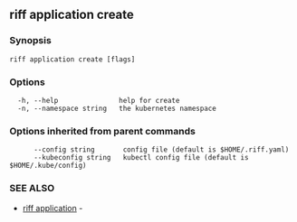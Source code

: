 ## riff application create



### Synopsis



```
riff application create [flags]
```

### Options

```
  -h, --help               help for create
  -n, --namespace string   the kubernetes namespace
```

### Options inherited from parent commands

```
      --config string       config file (default is $HOME/.riff.yaml)
      --kubeconfig string   kubectl config file (default is $HOME/.kube/config)
```

### SEE ALSO

* [riff application](riff_application.md)	 - 

